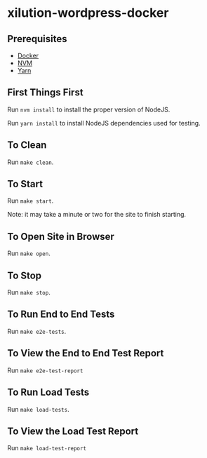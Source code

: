 # xilution-wordpress-docker

## Prerequisites

* [Docker](https://www.docker.com/)
* [NVM](https://github.com/nvm-sh/nvm)
* [Yarn](https://yarnpkg.com/)

## First Things First

Run `nvm install` to install the proper version of NodeJS.

Run `yarn install` to install NodeJS dependencies used for testing.

## To Clean

Run `make clean`.

## To Start

Run `make start`.

Note: it may take a minute or two for the site to finish starting.

## To Open Site in Browser

Run `make open`.

## To Stop

Run `make stop`.

## To Run End to End Tests

Run `make e2e-tests`.

## To View the End to End Test Report

Run `make e2e-test-report`

## To Run Load Tests

Run `make load-tests`.

## To View the Load Test Report

Run `make load-test-report`
